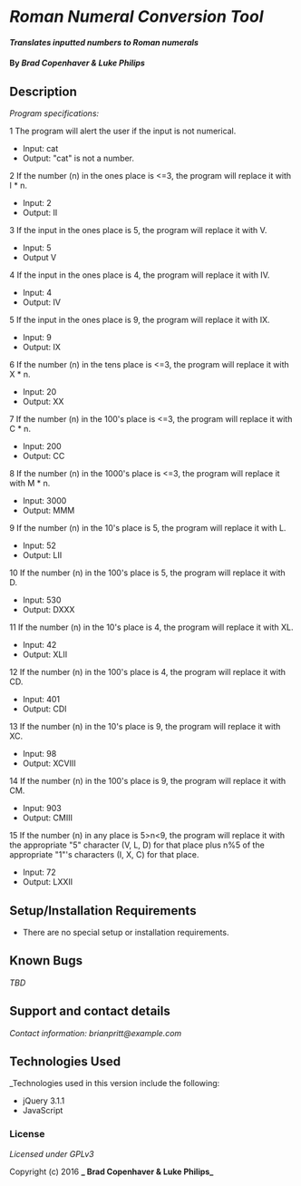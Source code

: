# _Roman Numeral Conversion Tool_

#### _Translates inputted numbers to Roman numerals_

#### By _**Brad Copenhaver & Luke Philips**_

## Description

_Program specifications:_

1 The program will alert the user if the input is not numerical.
* Input: cat
* Output: "cat" is not a number.

2 If the number (n) in the ones place is <=3, the program will replace it with I * n.
* Input: 2
* Output: II

3 If the input in the ones place is 5, the program will replace it with V.
* Input: 5
* Output V

4 If the input in the ones place is 4, the program will replace it with IV.
* Input: 4
* Output: IV

5 If the input in the ones place is 9, the program will replace it with IX.
* Input: 9
* Output: IX

6 If the number (n) in the tens place is <=3, the program will replace it with X * n.
* Input: 20
* Output: XX

7 If the number (n) in the 100's place is <=3, the program will replace it with C * n.
* Input: 200
* Output: CC

8 If the number (n) in the 1000's place is <=3, the program will replace it with M * n.
* Input: 3000
* Output: MMM

9 If the number (n) in the 10's place is 5, the program will replace it with L.
* Input: 52
* Output: LII

10 If the number (n) in the 100's place is 5, the program will replace it with D.
* Input: 530
* Output: DXXX

11 If the number (n) in the 10's place is 4, the program will replace it with XL.
* Input: 42
* Output: XLII

12 If the number (n) in the 100's place is 4, the program will replace it with CD.
* Input: 401
* Output: CDI

13 If the number (n) in the 10's place is 9, the program will replace it with XC.
* Input: 98
* Output: XCVIII

14 If the number (n) in the 100's place is 9, the program will replace it with CM.
* Input: 903
* Output: CMIII

15 If the number (n) in any place is 5>n<9, the program will replace it with the appropriate "5" character (V, L, D) for that place plus n%5 of the appropriate "1"'s characters (I, X, C) for that place.
* Input: 72
* Output: LXXII


## Setup/Installation Requirements

* There are no special setup or installation requirements.


## Known Bugs

_TBD_

## Support and contact details

_Contact information: brianpritt@example.com_

## Technologies Used

_Technologies used in this version include the following:
* jQuery 3.1.1
* JavaScript


### License

*Licensed under GPLv3*

Copyright (c) 2016 **_ Brad Copenhaver & Luke Philips_**
